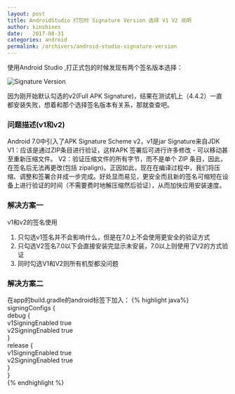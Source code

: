 ```yaml
---
layout: post
title: AndroidStudio 打包时 Signature Version 选择 V1 V2 说明
author: kinshines
date:   2017-08-31
categories: android
permalink: /archivers/android-studio-signature-version
---
```


<p class="lead">使用Android Studio ,打正式包的时候发现有两个签名版本选择：

![Signature Version](https://kinshines.github.io/img/android-dev/signature-version.png)

因为刚开始默认勾选的v2(Full APK Signature)，结果在测试机上（4.4.2）一直都安装失败，想着和那个选择签名版本有关系，那就查查吧。</p>

### 问题描述(v1和v2)
Android 7.0中引入了APK Signature Scheme v2，v1是jar Signature来自JDK
V1：应该是通过ZIP条目进行验证，这样APK 签署后可进行许多修改 - 可以移动甚至重新压缩文件。
V2：验证压缩文件的所有字节，而不是单个 ZIP 条目，因此，在签名后无法再更改(包括 zipalign)。正因如此，现在在编译过程中，我们将压缩、调整和签署合并成一步完成。好处显而易见，更安全而且新的签名可缩短在设备上进行验证的时间（不需要费时地解压缩然后验证），从而加快应用安装速度。

### 解决方案一
v1和v2的签名使用
1. 只勾选v1签名并不会影响什么，但是在7.0上不会使用更安全的验证方式
2. 只勾选V2签名7.0以下会直接安装完显示未安装，7.0以上则使用了V2的方式验证
3. 同时勾选V1和V2则所有机型都没问题

### 解决方案二
在app的build.gradle的android标签下加入：
{% highlight java%}
signingConfigs {  
    debug {  
        v1SigningEnabled true  
        v2SigningEnabled true  
    }  
    release {  
        v1SigningEnabled true  
        v2SigningEnabled true  
    }  
}  
{% endhighlight %}